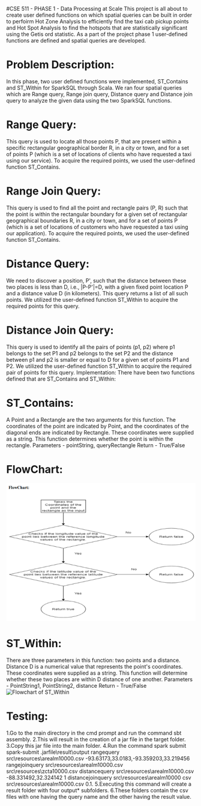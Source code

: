 #CSE 511 - PHASE 1 - Data Processing at Scale
This project is all about to create user defined functions on which spatial queries can be built in order to perfoirm Hot Zone Analysis to efficiently find the taxi cab pickup points and Hot Spot Analysis to find the hotspots that are statistically significant using the Getis ord statistic.
As a part of the project phase 1 user-defined functions are defined and spatial queries are developed. 
# Problem Description:
In this phase, two user defined functions were implemented, ST_Contains and ST_Within for SparkSQL through Scala. We ran four spatial queries which are Range query, Range join query, Distance query and Distance join query to analyze the given data using the two SparkSQL functions.
# Range Query:
This query is used to locate all those points P, that are present within a specific rectangular geographical border R, in a city or town, and for a set of points P (which is a set of locations of clients who have requested a taxi using our service). To acquire the required points, we used the user-defined function ST_Contains.
# Range Join Query:
This query is used to find all the point and rectangle pairs (P, R) such that the point is within the rectangular boundary for a given set of rectangular geographical boundaries R, in a city or town, and for a set of points P (which is a set of locations of customers who have requested a taxi using our application).
To acquire the required points, we used the user-defined function ST_Contains.
# Distance Query:
We need to discover a position, P', such that the distance between these two places is less than D, i.e., |P-P'|=D, with a given fixed point location P and a distance value D (in kilometers). This query returns a list of all such points. We utilized the user-defined function ST_Within to acquire the required points for this query.
# Distance Join Query:
This query is used to identify all the pairs of points (p1, p2) where p1 belongs to the set P1 and p2 belongs to the set P2 and the distance between p1 and p2 is smaller or equal to D for a given set of points P1 and P2. We utilized the user-defined function ST_Within to acquire the required pair of points for this query.
Implementation:
There have been two functions defined that are ST_Contains and ST_Within:
# ST_Contains:
A Point and a Rectangle are the two arguments for this function. The coordinates of the point are indicated by Point, and the coordinates of the diagonal ends are indicated by Rectangle. These coordinates were supplied as a string. This function determines whether the point is within the rectangle.
Parameters - pointString, queryRectangle
Return - True/False
# FlowChart:
<img src="/Flowchart1.png" alt = "Flowchart of ST_Contains "/>

# ST_Within:
There are three parameters in this function: two points and a distance. Distance D is a numerical value
that represents the point's coordinates. These coordinates were supplied as a string. This function will
determine whether these two places are within D distance of one another.
Parameters - PointString1, PointString2, distance
Return - True/False
<img src="/Flowcahrt2.png" alt = "Flowchart of ST_Within"/>

# Testing:
1.Go to the main directory in the cmd prompt and run the command sbt assembly.
2.This will result in the creation of a jar file in the target folder.
3.Copy this jar file into the main folder.
4.Run the command spark submit spark-submit .jarfile\result\output rangequery src\resources\arealm10000.csv -93.63173,33.0183,-93.359203,33.219456 rangejoinquery
src\resources\arealm10000.csv src\resources\zcta10000.csv distancequery src\resources\arealm10000.csv -88.331492,32.324142 1 distancejoinquery src\resources\arealm10000 csv src\resources\arealm10000.csv 0.1.
5.Executing this command will create a result folder with four output* subfolders.
6.These folders contain the csv files with one having the query name and the other having the result value.
